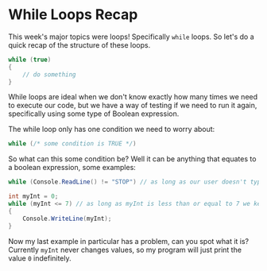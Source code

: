 # While Loops Recap
This week's major topics were loops! Specifically `while` loops. So let's do a quick recap of the structure of these loops.

```cs
while (true)
{
    // do something
}
```

While loops are ideal when we don't know exactly how many times we need to execute our code, but we have a way of testing if we need to run it again, specifically using some type of Boolean expression.
 
The while loop only has one condition we need to worry about:
 
```cs
while (/* some condition is TRUE */)
```
 
So what can this some condition be? Well it can be anything that equates to a boolean expression, some examples:
 
```cs
while (Console.ReadLine() != "STOP") // as long as our user doesn't type 'STOP' we keep running our code
```
 
```cs
int myInt = 0;
while (myInt <= 7) // as long as myInt is less than or equal to 7 we keep running our code
{
    Console.WriteLine(myInt);
}
```

Now my last example in particular has a problem, can you spot what it is? Currently `myInt` never changes values, so my program will just print the value `0` indefinitely.